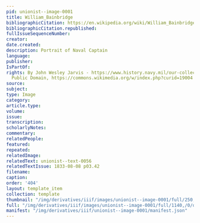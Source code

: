 ```yaml
---
pid: unionist--image-0001
title: William_Bainbridge
bibliographicCitation: https://en.wikipedia.org/wiki/William_Bainbridge
bibliographicCitation.republished: 
fullIssueSequenceNumber: 
creator: 
date.created: 
description: Portrait of Naval Captain
language: 
publisher: 
IsPartOf: 
rights: By John Wesley Jarvis - https://www.history.navy.mil/our-collections/photography/us-people/b/bainbridge-william/kn-1365.html,
  Public Domain, https://commons.wikimedia.org/w/index.php?curid=19004
source: 
subject: 
type: Image
category: 
article.type: 
volume: 
issue: 
transcription: 
scholarlyNotes: 
commentary: 
relatedPeople: 
featured: 
repeated: 
relatedImage: 
relatedText: unionist--text-0056
relatedTextIssue: 1833-08-08 p03.42
filename: 
caption: 
order: '404'
layout: template_item
collection: template
thumbnail: "/img/derivatives/iiif/images/unionist--image-0001/full/250,/0/default.jpg"
full: "/img/derivatives/iiif/images/unionist--image-0001/full/1140,/0/default.jpg"
manifest: "/img/derivatives/iiif/unionist--image-0001/manifest.json"
---
```

